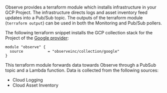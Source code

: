 Observe provides a terraform module which installs infrastructure in your GCP Project.
The infrastructure directs logs and asset inventory feed updates into a Pub/Sub topic.
The outputs of the terraform module (`terraform output`) can be used in both the
Monitoring and Pub/Sub pollers.

The following terraform snippet installs the GCP collection stack for the Project of the [Google provider](https://registry.terraform.io/providers/hashicorp/google/4.32.0):

```
module "observe" {
  source           = "observeinc/collection/google"
}
```

This terraform module forwards data towards Observe through a PubSub topic and a Lambda function. Data is collected from the following sources:

- Cloud Logging
- Cloud Asset Inventory
